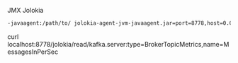 
JMX Jolokia
```bash
-javaagent:/path/to/ jolokia-agent-jvm-javaagent.jar=port=8778,host=0.0.0.0
```

curl localhost:8778/jolokia/read/kafka.server:type=BrokerTopicMetrics,name=MessagesInPerSec